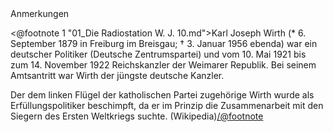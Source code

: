 <div class="anmerkungen">Anmerkungen</div>

<@footnote 1 "01_Die Radiostation W. J. 10.md">Karl Joseph Wirth (* 6. September 1879 in Freiburg im Breisgau; † 3. Januar 1956 ebenda) war ein deutscher Politiker (Deutsche Zentrumspartei) und vom 10. Mai 1921 bis zum 14. November 1922 Reichskanzler der Weimarer Republik. Bei seinem Amtsantritt war Wirth der jüngste deutsche Kanzler.

Der dem linken Flügel der katholischen Partei zugehörige Wirth wurde als Erfüllungspolitiker beschimpft, da er im Prinzip die Zusammenarbeit mit den Siegern des Ersten Weltkriegs suchte. (Wikipedia)</@footnote>

